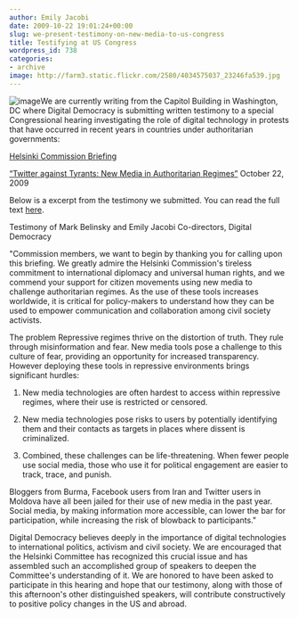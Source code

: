 ```yaml
---
author: Emily Jacobi
date: 2009-10-22 19:01:24+00:00
slug: we-present-testimony-on-new-media-to-us-congress
title: Testifying at US Congress
wordpress_id: 738
categories:
- archive
image: http://farm3.static.flickr.com/2580/4034575037_23246fa539.jpg
---
```


![image](http://farm3.static.flickr.com/2580/4034575037_23246fa539.jpg)We are currently writing from the Capitol Building in Washington, DC where Digital Democracy is submitting written testimony to a special Congressional hearing investigating the role of digital technology in protests that have occurred in recent years in countries under authoritarian governments:


[Helsinki Commission Briefing](http://csce.gov/index.cfm?FuseAction=Home.Home)





[“Twitter against Tyrants: New Media in Authoritarian Regimes”](http://csce.gov/index.cfm?FuseAction=ContentRecords.ViewDetail&ContentRecord_id=822&ContentRecordType=P&ContentType=P&CFID=22388105&CFTOKEN=79817089)
October 22, 2009

Below is a excerpt from the testimony we submitted. You can read the full text [here](http://www.tieppu.com/news/helsinki-testimony-on-twitter-v-tyrants/).

Testimony of Mark Belinsky and Emily Jacobi
Co-directors, Digital Democracy

"Commission members, we want to begin by thanking you for calling upon this briefing. We greatly admire the Helsinki Commission's tireless commitment to international diplomacy and universal human rights, and we commend your support for citizen movements using new media to challenge authoritarian regimes. As the use of these tools increases worldwide, it is critical for policy-makers to understand how they can be used to empower communication and collaboration among civil society activists.

The problem
Repressive regimes thrive on the distortion of truth. They rule through misinformation and fear. New media tools pose a challenge to this culture of fear, providing an opportunity for increased transparency. However deploying these tools in repressive environments brings significant hurdles:

1) New media technologies are often hardest to access within repressive regimes, where their use is restricted or censored.

2) New media technologies pose risks to users by potentially identifying them and their contacts as targets in places where dissent is criminalized.

3) Combined, these challenges can be life-threatening. When fewer people use social media, those who use it for political engagement are easier to track, trace, and punish.

Bloggers from Burma, Facebook users from Iran and Twitter users in Moldova have all been jailed for their use of new media in the past year. Social media, by making information more accessible, can lower the bar for participation, while increasing the risk of blowback to participants."

Digital Democracy believes deeply in the importance of digital technologies to international politics, activism and civil society. We are encouraged that the Helsinki Committee has recognized this crucial issue and has assembled such an accomplished group of speakers to deepen the Committee's understanding of it. We are honored to have been asked to participate in this hearing and hope that our testimony, along with those of this afternoon's other distinguished speakers, will contribute constructively to positive policy changes in the US and abroad.
